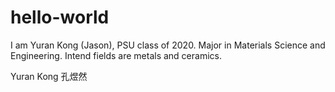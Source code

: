 # hello-world

 I am Yuran Kong (Jason), PSU class of 2020. Major in Materials Science and Engineering. Intend fields are metals and ceramics.
 
 Yuran Kong
 孔煜然
